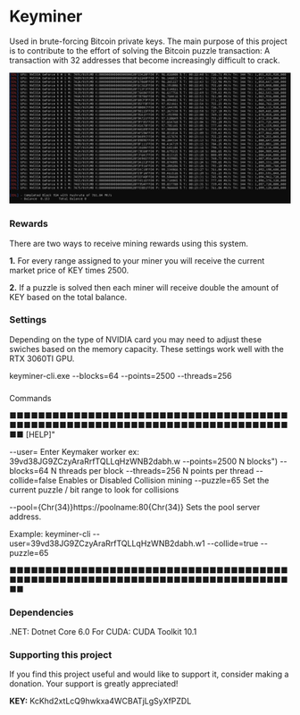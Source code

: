 # Keyminer

Used in brute-forcing Bitcoin private keys. The main purpose of this project is to contribute to the effort of solving the Bitcoin puzzle transaction: A transaction with 32 addresses that become increasingly difficult to crack.

![](./keyminer.png)

### Rewards

There are two ways to receive mining rewards using this system. 

**1.** For every range assigned to your miner you will receive the current market price of KEY times 2500.

**2.** If a puzzle is solved then each miner will receive double the amount of KEY based on the total balance. 


### Settings

Depending on the type of NVIDIA card you may need to adjust these swiches based on the memory capacity. These settings work well with the RTX 3060TI GPU.  

keyminer-cli.exe --blocks=64 --points=2500 --threads=256


###

Commands

■■■■■■■■■■■■■■■■■■■■■■■■■■■■■■■■■■■■■■■■■■■■■■■■■■■■■■■■■■■■■■■■■■■■■■■■■■■■■■■■
                                [HELP]"

 --user=                  Enter Keymaker worker 
       ex: 39vd38JG9ZCzyAraRrfTQLLqHzWNB2dabh.w
 --points=2500            N blocks")
 --blocks=64              N threads per block
 --threads=256            N points per thread
 --collide=false          Enables or Disabled Collision mining
 --puzzle=65              Set the current puzzle / bit range to look for collisions

 --pool={Chr(34)}https://poolname:80{Chr(34)}   Sets the pool server address.

Example:
keyminer-cli --user=39vd38JG9ZCzyAraRrfTQLLqHzWNB2dabh.w1 --collide=true --puzzle=65

■■■■■■■■■■■■■■■■■■■■■■■■■■■■■■■■■■■■■■■■■■■■■■■■■■■■■■■■■■■■■■■■■■■■■■■■■■■■■■■■


### Dependencies
 
.NET: Dotnet Core 6.0
For CUDA: CUDA Toolkit 10.1

### Supporting this project
If you find this project useful and would like to support it, consider making a donation. Your support is greatly appreciated!

<b>KEY:</b>  KcKhd2xtLcQ9hwkxa4WCBATjLgSyXfPZDL
